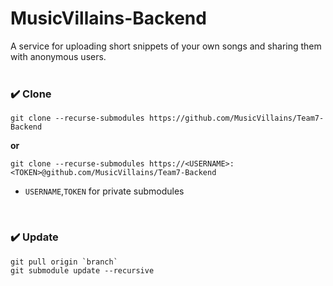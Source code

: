 # MusicVillains-Backend
A service for uploading short snippets of your own songs and sharing them with anonymous users.  
<br>  

### ✔️ Clone

```
git clone --recurse-submodules https://github.com/MusicVillains/Team7-Backend
```
**or**
```
git clone --recurse-submodules https://<USERNAME>:<TOKEN>@github.com/MusicVillains/Team7-Backend
```
- `USERNAME`,`TOKEN` for private submodules

<br>  

### ✔️ Update

```
git pull origin `branch`
git submodule update --recursive 
```
